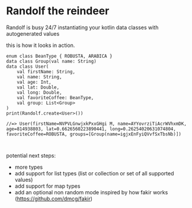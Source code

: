 # Randolf the reindeer
Randolf is busy 24/7 instantiating your kotlin data classes with autogenerated values

this is how it looks in action.
```
enum class BeanType { ROBUSTA, ARABICA }
data class Group(val name: String)
data class User(
    val firstName: String,
    val name: String,
    val age: Int,
    val lat: Double,
    val long: Double,
    val favoriteCoffee: BeanType,
    val group: List<Group>
)
print(Randolf.create<User>())
        
//=> User(firstName=NVPVLGnwjxkPxxGHgi M, name=AYYovrziTiAcrWVhxmDK, age=814938803, lat=0.6626560223890441, long=0.26254020631074804, favoriteCoffee=ROBUSTA, groups=[Group(name=igjxEnFyiQVvfSxTbsNb)])



```

potential next steps: 
* more types
* add support for list types (list or collection or set of all supported values)
* add support for map types
* add an optional non random mode inspired by how fakir works (https://github.com/dmcg/fakir)
